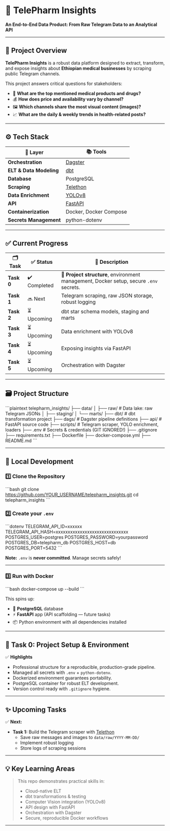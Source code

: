 # 🔬 TelePharm Insights

**An End-to-End Data Product: From Raw Telegram Data to an Analytical API**

---

## 📌 Project Overview

**TelePharm Insights** is a robust data platform designed to extract, transform, and expose insights about **Ethiopian medical businesses** by scraping public Telegram channels.

This project answers critical questions for stakeholders:
- 🧪 **What are the top mentioned medical products and drugs?**
- 💰 **How does price and availability vary by channel?**
- 🖼️ **Which channels share the most visual content (images)?**
- 📈 **What are the daily & weekly trends in health-related posts?**

---

## ⚙️ Tech Stack

| 🔗 Layer | 📚 Tools |
|----------|----------------|
| **Orchestration** | [Dagster](https://dagster.io/) |
| **ELT & Data Modeling** | [dbt](https://www.getdbt.com/) |
| **Database** | PostgreSQL |
| **Scraping** | [Telethon](https://docs.telethon.dev/) |
| **Data Enrichment** | [YOLOv8](https://docs.ultralytics.com/) |
| **API** | [FastAPI](https://fastapi.tiangolo.com/) |
| **Containerization** | Docker, Docker Compose |
| **Secrets Management** | python-dotenv |

---

## ✅ Current Progress

| 🗂️ Task | ✅ Status | 📌 Description |
|----------------------|-----------|----------------------------|
| **Task 0** | ✔️ Completed | 📁 **Project structure**, environment management, Docker setup, secure `.env` secrets. |
| **Task 1** | 🔜 Next | Telegram scraping, raw JSON storage, robust logging |
| **Task 2** | ⏳ Upcoming | dbt star schema models, staging and marts |
| **Task 3** | ⏳ Upcoming | Data enrichment with YOLOv8 |
| **Task 4** | ⏳ Upcoming | Exposing insights via FastAPI |
| **Task 5** | ⏳ Upcoming | Orchestration with Dagster |

---

## 🗃️ Project Structure

\`\`\`plaintext
telepharm_insights/
├── data/
│   ├── raw/            # Data lake: raw Telegram JSONs
│   ├── staging/
│   └── marts/
├── dbt/                # dbt transformation project
├── dags/               # Dagster pipeline definitions
├── api/                # FastAPI source code
├── scripts/            # Telegram scraper, YOLO enrichment, loaders
├── .env                # Secrets & credentials (GIT IGNORED!)
├── .gitignore
├── requirements.txt
├── Dockerfile
├── docker-compose.yml
├── README.md
\`\`\`

---

## 🚀 Local Development

### 1️⃣ Clone the Repository

\`\`\`bash
git clone https://github.com/YOUR_USERNAME/telepharm_insights.git
cd telepharm_insights
\`\`\`

### 2️⃣ Create your `.env`

\`\`\`dotenv
TELEGRAM_API_ID=xxxxxx
TELEGRAM_API_HASH=xxxxxxxxxxxxxxxxxxxxxxxxxxxxxx
POSTGRES_USER=postgres
POSTGRES_PASSWORD=yourpassword
POSTGRES_DB=telepharm_db
POSTGRES_HOST=db
POSTGRES_PORT=5432
\`\`\`

**Note:** `.env` is **never committed**. Manage secrets safely!

---

### 3️⃣ Run with Docker

\`\`\`bash
docker-compose up --build
\`\`\`

This spins up:
- 🐘 **PostgreSQL** database
- ⚡ **FastAPI** app (API scaffolding — future tasks)
- 📦 Python environment with all dependencies installed

---

## 📌 Task 0: Project Setup & Environment

✅ **Highlights**
- Professional structure for a reproducible, production-grade pipeline.
- Managed all secrets with `.env` + `python-dotenv`.
- Dockerized environment guarantees portability.
- PostgreSQL container for robust ELT development.
- Version control ready with `.gitignore` hygiene.

---

## ✨ Upcoming Tasks

✅ **Next:**  
- **Task 1:** Build the Telegram scraper with [Telethon](https://docs.telethon.dev/)  
  - Save raw messages and images to `data/raw/YYYY-MM-DD/`
  - Implement robust logging
  - Store logs of scraping sessions

---

## 💡 Key Learning Areas

> This repo demonstrates practical skills in:
> - Cloud-native ELT
> - dbt transformations & testing
> - Computer Vision integration (YOLOv8)
> - API design with FastAPI
> - Orchestration with Dagster
> - Secure, reproducible Docker workflows

---
